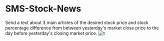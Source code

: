 # SMS-Stock-News

Send a text about 3 main articles of the desired stock price and stock percentage difference from between yesterday's market close price to the day before yesterday's closing market price.
![t](https://user-images.githubusercontent.com/114730258/200802562-8796e7a7-5c47-4eff-8c88-641ed37da116.png)
